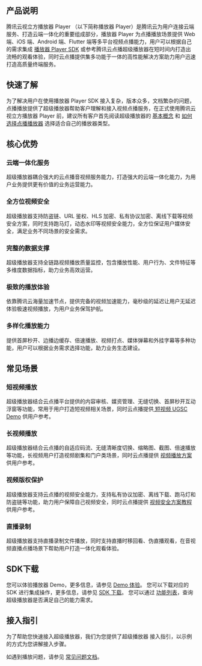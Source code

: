 ## 产品说明
腾讯云视立方播放器 Player （以下简称播放器 Player）是腾讯云为用户连接云端服务、打造云端一体化的重要组成部分，播放器 Player 为点播播放场景提供 Web 端、iOS 端、Android 端、Flutter 端等多平台视频点播能力，用户可以根据自己的需求集成 [播放器 Player SDK](https://cloud.tencent.com/document/product/266/61438) 或参考腾讯云点播超级播放器在短时间内打造出流畅的观看体验，同时云点播提供集多功能于一体的高性能解决方案助力用户迅速打造高质量终端服务。

## 快速了解
为了解决用户在使用播放器 Player SDK 接入复杂，版本众多，文档繁杂的问题，点播播放提供了超级播放器帮助客户理解和接入视频点播服务，在正式使用腾讯云视立方播放器 Player  前，建议所有客户首先阅读超级播放器的 [基本概念](https://cloud.tencent.com/document/product/266/61437) 和 [如何选择点播播放器](https://cloud.tencent.com/document/product/266/61437#choosePlayer) 选择适合自己的播放器类型。

## 核心优势
### 云端一体化服务
超级播放器耦合强大的云点播音视频服务能力，打造强大的云端一体化能力，为用户业务提供更有价值的业务运营能力。
### 全方位视频安全[](id:safe)
超级播放器支持防盗链、URL 鉴权、HLS 加密、私有协议加密、离线下载等视频安全方案，同时支持跑马灯，动态水印等视频安全能力，全方位保证用户媒体安全，满足业务不同场景的安全需求。
### 完整的数据支撑
超级播放器支持全链路视频播放质量监控，包含播放性能、用户行为、文件特征等多维度数据指标，助力业务高效运营。
### 极致的播放体验
依靠腾讯云海量加速节点，提供完备的视频加速能力，毫秒级的延迟让用户无延迟体验极速视频播放，为用户业务保驾护航。
### 多样化播放能力
提供首屏秒开、边播边缓存、倍速播放、视频打点、媒体弹幕和外挂字幕等多种功能，用户可以根据业务需求选择功能，助力业务生态建设。

## 常见场景
### 短视频播放
超级播放器结合云点播平台提供的内容审核、媒资管理、无缝切换、首屏秒开互动浮窗等功能，常用于用户打造短视频相关场景，同时云点播提供[ 短视频 UGSC Demo](https://cloud.tencent.com/document/product/584/55287) 供用户参考。

### 长视频播放
超级播放器结合云点播的自适应码流、无缝清晰度切换、缩略图、截图、倍速播放等功能，长视频用户打造视频剧集和门户类场景，同时云点播提供 [视频播放方案](https://cloud.tencent.com/document/product/266/45539) 供用户参考。

### 视频版权保护
超级播放器支持云点播的视频安全能力，支持私有协议加密、离线下载、跑马灯和防盗链等功能，助力用户保障自己视频安全，同时云点播提供 [视频安全方案教程](https://cloud.tencent.com/document/product/266/45552) 供用户参考。

### 直播录制
超级播放器支持直播录制文件播放，同时支持直播时移回看、伪直播观看，在音视频直播点播场景下帮助用户打造一体化观看体验。


## SDK下载
您可以体验播放器 Demo，更多信息，请参见 [Demo 体验](https://cloud.tencent.com/document/product/266/58693)。
您可以下载对应的 SDK 进行集成操作，更多信息，请参见 [SDK 下载](https://cloud.tencent.com/document/product/266/61438)。
您可以通过 [功能列表](https://cloud.tencent.com/document/product/266/61460#functionList)，查询超级播放器是否满足自己的能力需求。

## 接入指引
为了帮助您快速接入超级播放器，我们为您提供了超级播放器 接入指引，以示例的方式为您讲解接入步骤。

如遇到播放问题，请参见 [常见问题文档](https://cloud.tencent.com/document/product/266/37706)。
